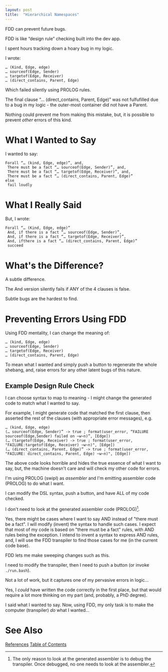 ```yaml
---
layout: post
title:  "Hierarchical Namespaces"
---
```


FDD can prevent future bugs.

FDD is like “design rule” checking built into the dev app.

I spent hours tracking down a hoary bug in my logic.

I wrote:
```
… (Kind, Edge, edge)
… sourceof(Edge, Sender)
… targetof(Edge, Receiver)
… (direct_contains, Parent, Edge)
```  
Which failed silently using PROLOG rules.

The final clause “… (direct_contains, Parent, Edge)” was not fulfufilled due to a bug in my logic - the outer-most container did not have a Parent.

Nothing could prevent me from making this mistake, but, it is possible to prevent _other_ errors of this kind.

# What I Wanted to Say
I wanted to say:

```
Forall “… (kind, Edge, edge)”, and, 
 There must be a fact “… sourceof(Edge, Sender)”, and,
 There must be a fact “… targetof(Edge, Receiver)”, and,
 There must be a fact “… (direct_contains, Parent, Edge)”
else
 fail loudly
 ``````
 
# What I Really Said

But, I wrote:
```
Forall “… (Kind, Edge, edge)”
 And, if there is a fact “… sourceof(Edge, Sender)”,
 And, if there is a fact “… targetof(Edge, Receiver)”,
 And, ifthere is a fact “… (direct_contains, Parent, Edge)”
 succeed
```
# What's the Difference?
A subtle difference.  

The And version silently fails if ANY of the 4 clauses is false.

Subtle bugs are the hardest to find. 

# Preventing Errors Using FDD

Using FDD mentality, I can change the meaning of:
```
… (kind, Edge, edge)
… sourceof(Edge, Sender)
… targetof(Edge, Receiver)
… (direct_contains, Parent, Edge)
```
  
To mean what I wanted and simply push a button to regenerate the whole shebang, and, raise errors for any other latent bugs of this nature.

## Example Design Rule Check

I can choose syntax to map to meaning - I might change the generated code to match what I wanted to say.

For example, I might generate code that matched the first clause, then asserted the rest of the clauses (with appropriate error messages), e.g.

```
… (kind, Edge, edge)
(… sourceof(Edge, Sender)” -> true ; format(user_error, “FAILURE sourceof(Edge,Sender) failed on ~w~n)”, [Edge])
(… (targetof(Edge, Receiver) -> true ; format(user_error, "FAILURE:targetof(Edge, Receiver) ~w~n)", [Edge])
(… (direct_contains, Parent, Edge)” -> true ; format(user_error, "FAILURE: direct_contains, Parent, Edge) ~w~n)", [Edge])
```
The above code looks horrible and hides the true essence of what I want to say, but, the machine doesn't care and will check my other code for errors.

I'm using PROLOG (swipl) as *assembler* and I'm emitting assembler code (PROLOG) to do what I want.

I can modify the DSL syntax, push a button, and have ALL of my code checked.  

I don't need to look at the generated assembler code (PROLOG)[^30].

[^30]: The only reason to look at the generated assembler is to debug the transpiler.  Once debugged, no one needs to look at the assembler.

Yes, there might be cases where I want to say AND instead of "there must be a fact".  I will modify (invent) the syntax to handle such cases.  I expect that most of my code is based on "there must be a fact" rules, with AND rules being the exception.  I intend to invent a syntax to express AND rules, and, I will use the FDD transpiler to find those cases for me (in the current code base).

FDD lets me make sweeping changes such as this.   

I need to modify the transpiler, then I need to push a button (or invoke `./run.bash`).

Not a lot of work, but it captures one of my pervasive errors in logic...

Yes, I *could* have written the code correctly in the first place, but that would require a lot more thinking on my part (and, probably, a PhD degree).

I said what I wanted to say.  Now, using FDD, my only task is to make the computer (transpiler) *do* what I wanted...
# See Also

[References](https://guitarvydas.github.io/2021/01/14/References.html)
[Table of Contents](https://guitarvydas.github.io/2021/05/14/Table-Of-Contents.html)

<script src="https://utteranc.es/client.js" 
        repo="guitarvydas/guitarvydas.github.io" 
        issue-term="pathname" 
        theme="github-light" 
        crossorigin="anonymous" 
        async> 
</script> 
